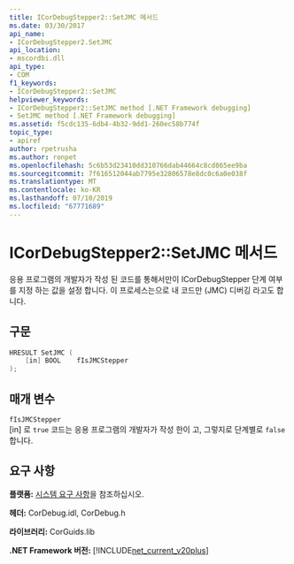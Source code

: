 ```yaml
---
title: ICorDebugStepper2::SetJMC 메서드
ms.date: 03/30/2017
api_name:
- ICorDebugStepper2.SetJMC
api_location:
- mscordbi.dll
api_type:
- COM
f1_keywords:
- ICorDebugStepper2::SetJMC
helpviewer_keywords:
- ICorDebugStepper2::SetJMC method [.NET Framework debugging]
- SetJMC method [.NET Framework debugging]
ms.assetid: f5cdc135-6db4-4b32-9dd1-260ec58b774f
topic_type:
- apiref
author: rpetrusha
ms.author: ronpet
ms.openlocfilehash: 5c6b53d23410dd310766dab44664c8cd865ee9ba
ms.sourcegitcommit: 7f616512044ab7795e32806578e8dc0c6a0e038f
ms.translationtype: MT
ms.contentlocale: ko-KR
ms.lasthandoff: 07/10/2019
ms.locfileid: "67771689"
---
```

# <a name="icordebugstepper2setjmc-method"></a>ICorDebugStepper2::SetJMC 메서드
응용 프로그램의 개발자가 작성 된 코드를 통해서만이 ICorDebugStepper 단계 여부를 지정 하는 값을 설정 합니다. 이 프로세스는으로 내 코드만 (JMC) 디버깅 라고도 합니다.  
  
## <a name="syntax"></a>구문  
  
```cpp  
HRESULT SetJMC (  
    [in] BOOL    fIsJMCStepper  
);  
```  
  
## <a name="parameters"></a>매개 변수  
 `fIsJMCStepper`  
 [in] 로 `true` 코드는 응용 프로그램의 개발자가 작성 한이 고, 그렇지로 단계별로 `false`합니다.  
  
## <a name="requirements"></a>요구 사항  
 **플랫폼:** [시스템 요구 사항](../../../../docs/framework/get-started/system-requirements.md)을 참조하십시오.  
  
 **헤더:** CorDebug.idl, CorDebug.h  
  
 **라이브러리:** CorGuids.lib  
  
 **.NET Framework 버전:** [!INCLUDE[net_current_v20plus](../../../../includes/net-current-v20plus-md.md)]
